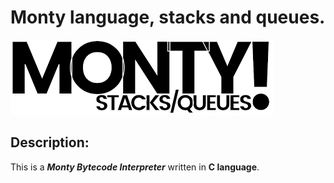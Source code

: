 # Monty language, stacks and queues.
![logo](/assets/monty.png)
## Description:
This is a **_Monty Bytecode Interpreter_** written in **C language**.
